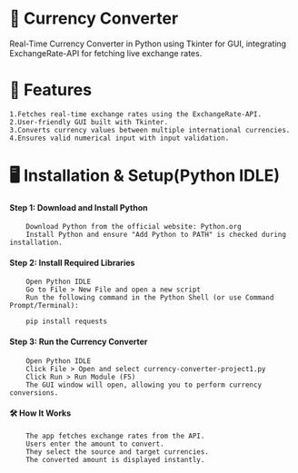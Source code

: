 # 💱 Currency Converter
Real-Time Currency Converter in Python using Tkinter for GUI, integrating ExchangeRate-API for fetching live exchange rates.
# 🚀 Features
    1.Fetches real-time exchange rates using the ExchangeRate-API.
    2.User-friendly GUI built with Tkinter.
    3.Converts currency values between multiple international currencies.
    4.Ensures valid numerical input with input validation.

# 🖥️ Installation & Setup(Python IDLE)
#### Step 1: Download and Install Python
        Download Python from the official website: Python.org
        Install Python and ensure "Add Python to PATH" is checked during installation.
#### Step 2: Install Required Libraries
        Open Python IDLE
        Go to File > New File and open a new script
        Run the following command in the Python Shell (or use Command Prompt/Terminal):
        
        pip install requests

#### Step 3: Run the Currency Converter
        Open Python IDLE
        Click File > Open and select currency-converter-project1.py
        Click Run > Run Module (F5)
        The GUI window will open, allowing you to perform currency conversions.
        
#### 🛠️ How It Works
        The app fetches exchange rates from the API.
        Users enter the amount to convert.
        They select the source and target currencies.
        The converted amount is displayed instantly.



